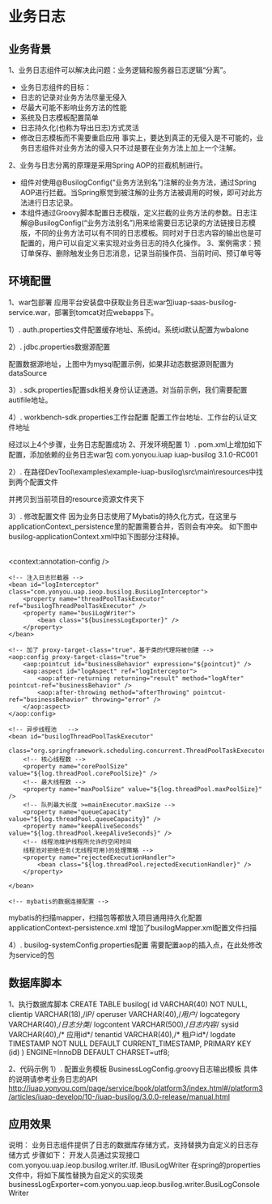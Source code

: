 #  业务日志
## 业务背景
1、业务日志组件可以解决此问题：业务逻辑和服务器日志逻辑“分离”。 
- 业务日志组件的目标：
- 日志的记录对业务方法尽量无侵入
- 尽最大可能不影响业务方法的性能
- 系统及日志模板配置简单
- 日志持久化(也称为导出日志)方式灵活
- 修改日志模板而不需要重启应用
事实上，要达到真正的无侵入是不可能的，业务日志组件对业务方法的侵入只不过是要在业务方法上加上一个注解。

2、业务与日志分离的原理是采用Spring AOP的拦截机制进行。
- 组件对使用@BusilogConfig(“业务方法别名”)注解的业务方法，通过Spring AOP进行拦截。当Spring察觉到被注解的业务方法被调用的时候，即可对此方法进行日志记录。 
- 本组件通过Groovy脚本配置日志模版，定义拦截的业务方法的参数。日志注解@BusilogConfig(“业务方法别名”)用来给需要日志记录的方法链接日志模版，不同的业务方法可以有不同的日志模板。同时对于日志内容的输出也是可配置的，用户可以自定义来实现对业务日志的持久化操作。
3、案例需求：预订单保存、删除触发业务日志消息，记录当前操作员、当前时间、预订单号等
## 环境配置
1、war包部署
应用平台安装盘中获取业务日志war包iuap-saas-busilog-service.war，部署到tomcat对应webapps下。
	 
1）.	auth.properties文件配置缓存地址、系统id。系统id默认配置为wbalone
 
2）.	jdbc.properties数据源配置
 
配置数据源地址，上图中为mysql配置示例，如果非动态数据源则配置为dataSource
 
3）.	sdk.properties配置sdk相关身份认证通道。对当前示例，我们需要配置autifile地址。
 
4）.	workbench-sdk.properties工作台配置
配置工作台地址、工作台的认证文件地址
 
经过以上4个步骤，业务日志配置成功
2、开发环境配置
1）.	pom.xml上增加如下配置，添加依赖的业务日志war包
		<!-- 业务日志 -->
		<dependency>
			<groupId>com.yonyou.iuap</groupId>
			<artifactId>iuap-busilog</artifactId>
			<version>3.1.0-RC001</version>
		</dependency>   

2）.	在路径DevTool\examples\example-iuap-busilog\src\main\resources中找到两个配置文件
 
并拷贝到当前项目的resource资源文件夹下
 
3）.	修改配置文件
因为业务日志使用了Mybatis的持久化方式，在这里与applicationContext_persistence里的配置需要合并，否则会有冲突。
如下图中busilog-applicationContext.xml中如下图部分注释掉。
<?xml version="1.0" encoding="UTF-8" ?>
<beans xmlns="http://www.springframework.org/schema/beans"
       xmlns:context="http://www.springframework.org/schema/context"
       xmlns:xsi="http://www.w3.org/2001/XMLSchema-instance"
       xmlns:mvc="http://www.springframework.org/schema/mvc"
       xmlns:tx="http://www.springframework.org/schema/tx"
       xmlns:aop="http://www.springframework.org/schema/aop"       
       xsi:schemaLocation="
	   		http://www.springframework.org/schema/context
	   		http://www.springframework.org/schema/context/spring-context-3.2.xsd
	   		http://www.springframework.org/schema/beans
	   		http://www.springframework.org/schema/beans/spring-beans-3.2.xsd
	   		http://www.springframework.org/schema/tx
            http://www.springframework.org/schema/tx/spring-tx-3.1.xsd
	   		http://www.springframework.org/schema/aop
	   		http://www.springframework.org/schema/aop/spring-aop-3.2.xsd
	   		http://www.springframework.org/schema/mvc 
      		http://www.springframework.org/schema/mvc/spring-mvc.xsd"
	   		default-autowire="byName" default-lazy-init="true">   		
	<context:annotation-config />
	<!-- 自动扫描	除了@Controller注解以外的注解 
	<context:component-scan base-package="com.yonyou.uap.busiog">
		<context:exclude-filter type="annotation" expression="org.springframework.stereotype.Controller" />
	</context:component-scan>
	-->
	<!-- 加载组件配置文件 -->
<!-- 	<context:property-placeholder system-properties-mode="OVERRIDE"  ignore-unresolvable="true" location="classpath:busilog-systemConfig.properties" />
 -->
 
	<!-- 注入日志拦截器 -->
	<bean id="logInterceptor" class="com.yonyou.uap.ieop.busilog.BusiLogInterceptor">
		<property name="threadPoolTaskExecutor" ref="busilogThreadPoolTaskExecutor" />
		<property name="busiLogWriter">
			<bean class="${businessLogExporter}" />
		</property>
	</bean>

	<!-- 加了 proxy-target-class="true"，基于类的代理将被创建 -->
	<aop:config proxy-target-class="true">
		<aop:pointcut id="businessBehavior" expression="${pointcut}" />
		<aop:aspect id="logAspect" ref="logInterceptor">
			<aop:after-returning returning="result" method="logAfter" pointcut-ref="businessBehavior" />
			<aop:after-throwing method="afterThrowing" pointcut-ref="businessBehavior" throwing="error" />
		</aop:aspect>
	</aop:config>

	<!-- 异步线程池   -->
	<bean id="busilogThreadPoolTaskExecutor"
		class="org.springframework.scheduling.concurrent.ThreadPoolTaskExecutor">
		<!-- 核心线程数 -->
		<property name="corePoolSize" value="${log.threadPool.corePoolSize}" />
		<!-- 最大线程数 -->
		<property name="maxPoolSize" value="${log.threadPool.maxPoolSize}" />
		<!-- 队列最大长度 >=mainExecutor.maxSize -->
		<property name="queueCapacity" value="${log.threadPool.queueCapacity}" />
		<property name="keepAliveSeconds" value="${log.threadPool.keepAliveSeconds}" />
		<!-- 线程池维护线程所允许的空闲时间 
		线程池对拒绝任务(无线程可用)的处理策略 -->
		<property name="rejectedExecutionHandler">
			<bean class="${log.threadPool.rejectedExecutionHandler}" />
		</property>
		
	</bean>
	
	<!-- mybatis的数据连接配置 -->
	
<!-- 	<bean id="busilogDataSource" class="org.apache.commons.dbcp.BasicDataSource"
		destroy-method="close">
		<property name="driverClassName" value="${driver}" />
		<property name="url" value="${url}" />
		<property name="username" value="${busilog_username}" />
		<property name="password" value="${busilog_password}" />
		初始化连接大小
		<property name="initialSize" value="${initialSize}"></property>
		连接池最大数量
		<property name="maxActive" value="${maxActive}"></property>
		连接池最大空闲
		<property name="maxIdle" value="${maxIdle}"></property>
		连接池最小空闲
		<property name="minIdle" value="${minIdle}"></property>
		获取连接最大等待时间
		<property name="maxWait" value="${maxWait}"></property>
	</bean>

	spring和MyBatis完美整合，不需要mybatis的配置映射文件
	<bean id="busilogSqlSessionFactory" class="org.mybatis.spring.SqlSessionFactoryBean">
		<property name="dataSource" ref="busilogDataSource" />
		自动扫描mapping.xml文件
		<property name="mapperLocations" value="classpath*:/BusilogMapper.xml"></property>
	</bean>

	DAO接口所在包名，Spring会自动查找其下的类
	<bean class="org.mybatis.spring.mapper.MapperScannerConfigurer">
		  <property name="basePackage" value="com.yonyou.uap.busilog.dao" /> 
		<property name="sqlSessionFactoryBeanName" value="busilogSqlSessionFactory"></property>
	</bean>

	(事务管理)transaction manager, use JtaTransactionManager for global tx
	<bean id="busilogTransactionManager"
		class="org.springframework.jdbc.datasource.DataSourceTransactionManager">
		<property name="dataSource" ref="busilogDataSource" />
	</bean>
	<tx:annotation-driven transaction-manager="busilogTransactionManager" proxy-target-class="true"/>  
	<bean id="exampleService" class="com.yonyou.uap.busiog.service.ExampleService"></bean>     --> 
</beans>
mybatis的扫描mapper，扫描包等都放入项目通用持久化配置applicationContext-persistence.xml
        <!-- 扫描basePackage下所有以@MyBatisRepository标识的 接口-->
    <bean class="org.mybatis.spring.mapper.MapperScannerConfigurer">
        <property name="basePackage" value="com.yonyou.iuap.example.repository,com.yonyou.metadata.mybatis.dao,com.yonyou.uap.busilog.dao,com.yonyou.uap.billcode.repository,com.yonyou.iuap.billcode.repository"/>
        <!-- <property name="annotationClass" value="com.yonyou.iuap.persistence.mybatis.anotation.MyBatisRepository"/> -->
        <property name="sqlSessionFactoryBeanName" value="sqlSessionFactory"/>
    </bean>
增加了busilogMapper.xml配置文件扫描
 
4）.	busilog-systemConfig.properties配置
需要配置aop的插入点，在此处修改为service的包
 
## 数据库脚本
1、执行数据库脚本
CREATE TABLE busilog(
     id VARCHAR(40) NOT NULL,
     clientip VARCHAR(18),/*IP*/
     operuser VARCHAR(40),/*用户*/
	 logcategory  VARCHAR(40),/*日志分类*/
	 logcontent  VARCHAR(500),/*日志内容*/
	 sysid VARCHAR(40),/* 应用id*/
	 tenantid VARCHAR(40),/* 租户id*/
     logdate TIMESTAMP NOT NULL DEFAULT CURRENT_TIMESTAMP,
     PRIMARY KEY (id)
) ENGINE=InnoDB DEFAULT CHARSET=utf8;

2、代码示例
1）.	配置业务模板
BusinessLogConfig.groovy日志输出模板
具体的说明请参考业务日志的API
http://iuap.yonyou.com/page/service/book/platform3/index.html#/platform3/articles/iuap-develop/10-/iuap-busilog/3.0.0-release/manual.html

## 应用效果

说明：
业务日志组件提供了日志的数据库存储方式，支持替换为自定义的日志存储方式 
步骤如下：
开发人员通过实现接口com.yonyou.uap.ieop.busilog.writer.itf. 
IBusiLogWriter
在spring的properties文件中，将如下属性替换为自定义的实现类 
businessLogExporter=com.yonyou.uap.ieop.busilog.writer.BusiLogConsoleWriter


